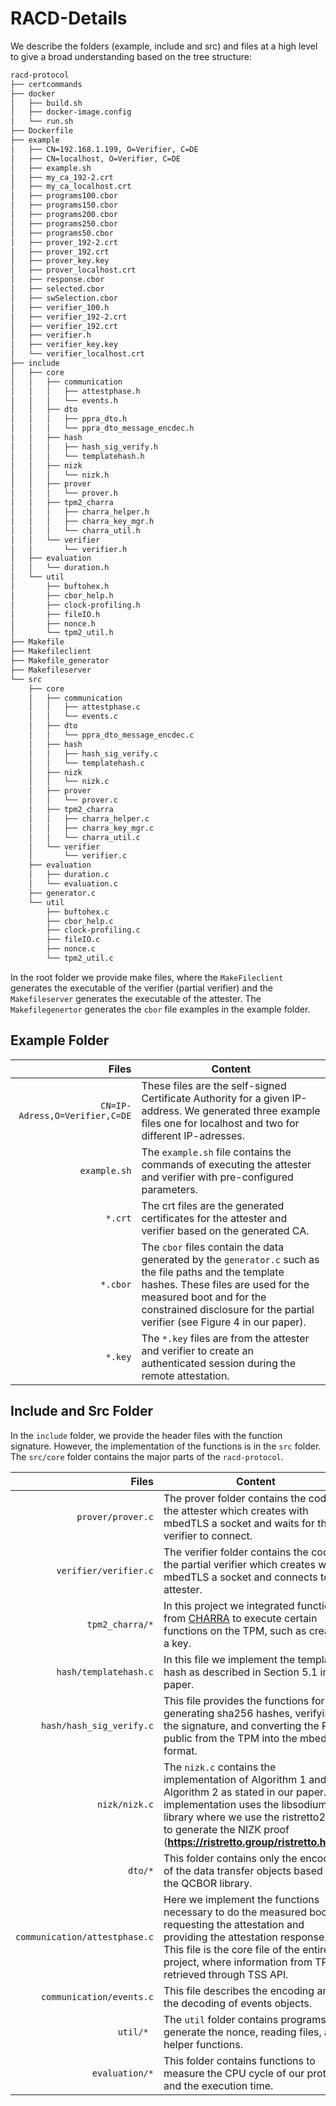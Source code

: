 # RACD-Details
We describe the folders (example, include and src) and files at a high level to give a broad understanding based on the tree structure:
```md
racd-protocol
├── certcommands  
├── docker
│   ├── build.sh
│   ├── docker-image.config
│   └── run.sh
├── Dockerfile
├── example
│   ├── CN=192.168.1.199, O=Verifier, C=DE
│   ├── CN=localhost, O=Verifier, C=DE
│   ├── example.sh
│   ├── my_ca_192-2.crt
│   ├── my_ca_localhost.crt
│   ├── programs100.cbor
│   ├── programs150.cbor
│   ├── programs200.cbor
│   ├── programs250.cbor
│   ├── programs50.cbor
│   ├── prover_192-2.crt
│   ├── prover_192.crt
│   ├── prover_key.key
│   ├── prover_localhost.crt
│   ├── response.cbor
│   ├── selected.cbor
│   ├── swSelection.cbor
│   ├── verifier_100.h
│   ├── verifier_192-2.crt
│   ├── verifier_192.crt
│   ├── verifier.h
│   ├── verifier_key.key
│   └── verifier_localhost.crt
├── include
│   ├── core
│   │   ├── communication
│   │   │   ├── attestphase.h
│   │   │   └── events.h
│   │   ├── dto
│   │   │   ├── ppra_dto.h
│   │   │   └── ppra_dto_message_encdec.h
│   │   ├── hash
│   │   │   ├── hash_sig_verify.h
│   │   │   └── templatehash.h
│   │   ├── nizk
│   │   │   └── nizk.h
│   │   ├── prover
│   │   │   └── prover.h
│   │   ├── tpm2_charra
│   │   │   ├── charra_helper.h
│   │   │   ├── charra_key_mgr.h
│   │   │   └── charra_util.h
│   │   └── verifier
│   │       └── verifier.h
│   ├── evaluation
│   │   └── duration.h
│   └── util
│       ├── buftohex.h
│       ├── cbor_help.h
│       ├── clock-profiling.h
│       ├── fileIO.h
│       ├── nonce.h
│       └── tpm2_util.h
├── Makefile
├── Makefileclient
├── Makefile_generator
├── Makefileserver
└── src
    ├── core
    │   ├── communication
    │   │   ├── attestphase.c
    │   │   └── events.c
    │   ├── dto
    │   │   └── ppra_dto_message_encdec.c
    │   ├── hash
    │   │   ├── hash_sig_verify.c
    │   │   └── templatehash.c
    │   ├── nizk
    │   │   └── nizk.c
    │   ├── prover
    │   │   └── prover.c
    │   ├── tpm2_charra
    │   │   ├── charra_helper.c
    │   │   ├── charra_key_mgr.c
    │   │   └── charra_util.c
    │   └── verifier
    │       └── verifier.c
    ├── evaluation
    │   ├── duration.c
    │   └── evaluation.c
    ├── generator.c
    └── util
        ├── buftohex.c
        ├── cbor_help.c
        ├── clock-profiling.c
        ├── fileIO.c
        ├── nonce.c
        └── tpm2_util.c

```
In the root folder we provide make files, where the `MakeFileclient` generates the executable of the verifier (partial verifier) and the `Makefileserver` generates the executable of the attester.
The `Makefilegenertor` generates the `cbor` file examples in the example folder. 

## Example Folder
| Files | Content |
| -----: | ------- |
| ```CN=IP-Adress,O=Verifier,C=DE``` | These files are the self-signed Certificate Authority for a given IP-address. We generated three example files one for localhost and two for different IP-adresses. |
| ```example.sh``` | The `example.sh` file contains the commands of executing the attester and verifier with pre-configured parameters. |
| ```*.crt``` | The crt files are the generated certificates for the attester and verifier based on the generated CA. |
| ```*.cbor``` | The `cbor` files contain the data generated by the `generator.c` such as the file paths and the template hashes. These files are used for the measured boot and for the constrained disclosure for the partial verifier (see Figure 4 in our paper). |
| ```*.key``` | The `*.key` files are from the attester and verifier to create an authenticated session during the remote attestation. |

## Include and Src Folder
In the `include` folder, we provide the header files with the function signature. However, the implementation of the functions is in the `src` folder.
The `src/core` folder contains the major parts of the `racd-protocol`. 

| Files | Content |
| -----: | ------- |
| ```prover/prover.c``` | The prover folder contains the code of the attester which creates with mbedTLS a socket and waits for the verifier to connect. |
| ```verifier/verifier.c``` | The verifier folder contains the code of the partial verifier which creates with mbedTLS a socket and connects to the attester. |
| ```tpm2_charra/*``` | In this project we integrated functions from [CHARRA](https://github.com/Fraunhofer-SIT/charra) to execute certain functions on the TPM, such as creating a key. |
| ```hash/templatehash.c``` | In this file we implement the template hash as described in Section 5.1 in our paper. |
| ```hash/hash_sig_verify.c``` | This file provides the functions for generating sha256 hashes, verifying the signature, and converting the RSA public from the TPM into the mbedTLS format. |
| ```nizk/nizk.c``` | The `nizk.c` contains the implementation of Algorithm 1 and Algorithm 2 as stated in our paper. The implementation uses the libsodium library where we use the ristretto255 to generate the NIZK proof (**https://ristretto.group/ristretto.html**).|
| ```dto/*``` | This folder contains only the encoding of the data transfer objects based on the QCBOR library.|
| ```communication/attestphase.c ``` | Here we implement the functions necessary to do the measured boot, requesting the attestation and providing the attestation response. This file is the core file of the entire project, where information from TPM is retrieved through TSS API. |
| ``` communication/events.c``` | This file describes the encoding and the decoding of events objects.|
| ```util/* ```| The `util` folder contains programs to generate the nonce, reading files, and helper functions.|
|``` evaluation/*```| This folder contains functions to measure the CPU cycle of our protocol and the execution time.|

